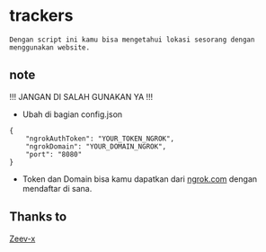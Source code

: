 # trackers

```
Dengan script ini kamu bisa mengetahui lokasi sesorang dengan menggunakan website.
```

## note
!!! JANGAN DI SALAH GUNAKAN YA !!!
* Ubah di bagian config.json
```
{
    "ngrokAuthToken": "YOUR_TOKEN_NGROK",
    "ngrokDomain": "YOUR_DOMAIN_NGROK",
    "port": "8080"
}
```
* Token dan Domain bisa kamu dapatkan dari [ngrok.com](ngrok.com) dengan mendaftar di sana.

## Thanks to

[Zeev-x](https://github.com/Zeev-x)
